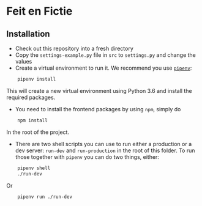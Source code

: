 # Feit en Fictie

## Installation
* Check out this repository into a fresh directory
* Copy the `settings-example.py` file in `src` to `settings.py` and change the values
* Create a virtual environment to run it. We recommend you use [`pipenv`](https://docs.pipenv.org/):
```python
    pipenv install
```
This will create a new virtual environment using Python 3.6 and install the required packages.
* You need to install the frontend packages by using `npm`, simply do
```bash
    npm install
```
In the root of the project.
* There are two shell scripts you can use to run either a production or a dev server: `run-dev` and `run-production` in the root of this folder. To run those together with `pipenv` you can do two things, either:
```bash
    pipenv shell
    ./run-dev
```
Or
```bash
    pipenv run ./run-dev
```